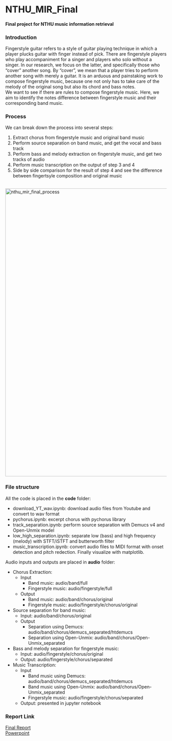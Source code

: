 # NTHU_MIR_Final
#### Final project for NTHU music information retrieval

### Introduction
Fingerstyle guitar refers to a style of guitar playing technique in which a player plucks guitar with finger instead of pick. There are fingerstyle players who play accompaniment for a singer and players who solo without a singer.  In our research, we focus on the latter, and specifically those who “cover” another song. By “cover”, we mean that a player tries to perform another song with merely a guitar. It is an arduous and painstaking work to compose fingerstyle music, because one not only has to take care of the melody of the original song but also its chord and bass notes. \
We want to see if there are rules to compose fingerstyle music. Here, we aim to identify the notes difference between fingerstyle music and their corresponding band music.

### Process
We can break down the process into several steps:
1. Extract chorus from fingerstyle music and original band music
2. Perform source separation on band music, and get the vocal and bass track
3. Perform bass and melody extraction on fingerstyle music, and get two tracks of audio
4. Perform music transcription on the output of step 3 and 4
5. Side by side comparison for the result of step 4 and see the difference between fingertsyle composition and original music
<br>
<img width="896" alt="nthu_mir_final_process" src="https://github.com/pakapoo/NTHU_MIR_Final/assets/45991312/df05de77-b5d5-4130-8865-e4301e4d1569">

### File structure
All the code is placed in the **code** folder:
* download_YT_wav.ipynb: download audio files from Youtube and convert to wav format
* pychorus.ipynb: excerpt chorus with pychorus library
* track_separation.ipynb: perform source separation with Demucs v4 and Open-Unmix model
* low_high_separation.ipynb: separate low (bass) and high frequency (melody) with STFT/iSTFT and butterworth filter
* music_transcription.ipynb: convert audio files to MIDI format with onset detection and pitch redection. Finally visualize with matplotlib.

Audio inputs and outputs are placed in **audio** folder:
* Chorus Extraction:
  - Input
    - Band music: audio/band/full
    - Fingerstyle music: audio/fingerstyle/full
  - Output
    - Band music: audio/band/chorus/original
    - Fingerstyle music: audio/fingerstyle/chorus/original
* Source separation for band music:
  - Input: audio/band/chorus/original
  - Output
    - Separation using Demucs: audio/band/chorus/demucs_separated/htdemucs
    - Separation using Open-Unmix: audio/band/chorus/Open-Unmix_separated
* Bass and melody separation for fingerstyle music:
  - Input: audio/fingerstyle/chorus/original
  - Output: audio/fingerstyle/chorus/separated
* Music Transcription:
  - Input
    - Band music using Demucs: audio/band/chorus/demucs_separated/htdemucs
    - Band music using Open-Unmix: audio/band/chorus/Open-Unmix_separated
    - Fingerstyle music: audio/fingerstyle/chorus/separated
  - Output: presented in jupyter notebook

### Report Link
[Final Report](Team%2010_Comparison%20Between%20Fingerstyle%20Composition%20and%20its%20Corresponding%20Band%20Music.pdf) \
[Powerpoint](Team%2010_Comparison%20Between%20Fingerstyle%20Composition%20and%20its%20Corresponding%20Band%20Music.pptx)
